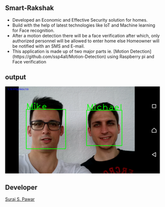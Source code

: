 
## Smart-Rakshak
<ul>
    <li>Developed an Economic and Effective Security solution for homes.</li>
    <li>Build with the help of latest technologies like IoT and Machine learning for Face recognition.</li>
    <li>After a motion detection there will be a face verification after which, only authorized personnel will be allowed to enter home   
      else Homeowner will be notified with an SMS and E-mail.</li>
    <li>This application is made up of two major parts ie. [Motion Detection](https://github.com/ssp4all/Motion-Detection) using Raspberry pi and Face verification</li>
</ul>
  
## output
![output](demo.jpg)

## Developer
[Suraj S. Pawar](https://github.com/ssp4all)

